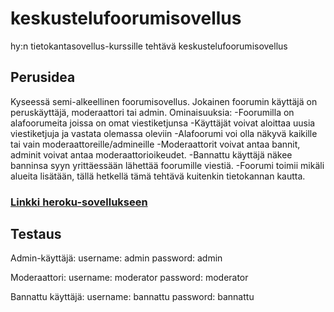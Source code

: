 # keskustelufoorumisovellus
hy:n tietokantasovellus-kurssille tehtävä keskustelufoorumisovellus

## Perusidea
Kyseessä semi-alkeellinen foorumisovellus.
Jokainen foorumin käyttäjä on peruskäyttäjä, moderaattori tai admin.
Ominaisuuksia:
  -Foorumilla on alafoorumeita joissa on omat viestiketjunsa
  -Käyttäjät voivat aloittaa uusia viestiketjuja ja vastata olemassa oleviin
  -Alafoorumi voi olla näkyvä kaikille tai vain moderaattoreille/admineille
  -Moderaattorit voivat antaa bannit, adminit voivat antaa moderaattorioikeudet.
    -Bannattu käyttäjä näkee banninsa syyn yrittäessään lähettää foorumille viestiä.
  -Foorumi toimii mikäli alueita lisätään, tällä hetkellä tämä tehtävä kuitenkin tietokannan kautta.

### [Linkki heroku-sovellukseen](https://topin-foorumi.herokuapp.com/)

## Testaus
Admin-käyttäjä:
username: admin
password: admin

Moderaattori:
username: moderator
password: moderator

Bannattu käyttäjä:
username: bannattu
password: bannattu
